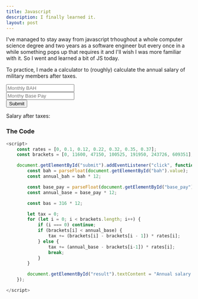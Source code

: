 ```yaml
---
title: Javascript
description: I finally learned it.
layout: post
---
```


I've managed to stay away from javascript trhoughout a whole computer science degree and two years as a software engineer but every once in a while something pops up that requires it and I'll wish I was more familiar with it. So I went and learned a bit of JS today.

To practice, I made a calculator to (roughly) calculate the annual salary of military members after taxes.

<input type="number" id="bah" placeholder="Monthly BAH"/><br>
<input type="number" id="base_pay" placeholder="Monthy Base Pay"/><br>
<button id="submit">Submit</button>

<p>Salary after taxes: <strong id="result"></strong></p>

<script>
    const rates = [0, 0.1, 0.12, 0.22, 0.32, 0.35, 0.37];
    const brackets = [0, 11600, 47150, 100525, 191950, 243726, 609351];

    document.getElementById("submit").addEventListener("click", function() {
        
        const bah = parseFloat(document.getElementById("bah").value);
        const annual_bah = bah * 12;

        const base_pay = parseFloat(document.getElementById("base_pay").value);
        const annual_base = base_pay * 12;

        const bas = 316 * 12;

        let tax = 0;
        for (let i = 0; i < brackets.length; i++) {
            if (i === 0) continue;
            if (brackets[i] < annual_base) {
                tax += (brackets[i] - brackets[i - 1]) * rates[i];
            } else {
                tax += (annual_base - brackets[i-1]) * rates[i];
                break;
            }
        }

        document.getElementById("result").textContent = (annual_base + bas + annual_bah - tax);
    });
</script>

### The Code
```javascript
<script>
    const rates = [0, 0.1, 0.12, 0.22, 0.32, 0.35, 0.37];
    const brackets = [0, 11600, 47150, 100525, 191950, 243726, 609351];

    document.getElementById("submit").addEventListener("click", function() {
        const bah = parseFloat(document.getElementById("bah").value);
        const annual_bah = bah * 12;

        const base_pay = parseFloat(document.getElementById("base_pay").value);
        const annual_base = base_pay * 12;

        const bas = 316 * 12;

        let tax = 0;
        for (let i = 0; i < brackets.length; i++) {
            if (i === 0) continue;
            if (brackets[i] < annual_base) {
                tax += (brackets[i] - brackets[i - 1]) * rates[i];
            } else {
                tax += (annual_base - brackets[i-1]) * rates[i];
                break;
            }
        }

        document.getElementById("result").textContent = "Annual salary after taxes: " + (annual_base + bas + annual_bah - tax);
    });

</script>
```
